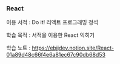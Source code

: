 ### React

이용 서적 : Do it! 리액트 프로그래밍 정석

학습 목적 : 서적을 이용한 React 익히기

학습 노트 : https://ebjjdev.notion.site/React-01a89d48c66f4e6a81ec67c90db68d53 
